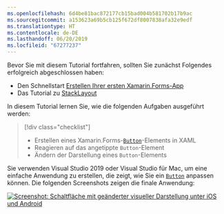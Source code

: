 ```yaml
---
ms.openlocfilehash: 6d4be81bac872177cb15bad004b581702b17b9ac
ms.sourcegitcommit: a153623a69b5cb125f672df8007838afa32e9edf
ms.translationtype: HT
ms.contentlocale: de-DE
ms.lasthandoff: 06/20/2019
ms.locfileid: "67277237"
---
```

Bevor Sie mit diesem Tutorial fortfahren, sollten Sie zunächst Folgendes erfolgreich abgeschlossen haben:

- Den Schnellstart [Erstellen Ihrer ersten Xamarin.Forms-App](~/get-started/first-app/index.md)
- Das Tutorial zu [StackLayout](~/get-started/tutorials/stacklayout/index.yml)

In diesem Tutorial lernen Sie, wie die folgenden Aufgaben ausgeführt werden:

> [!div class="checklist"]
> - Erstellen eines Xamarin.Forms-[`Button`](xref:Xamarin.Forms.Button)-Elements in XAML
> - Reagieren auf das angetippte `Button`-Element
> - Ändern der Darstellung eines `Button`-Elements

Sie verwenden Visual Studio 2019 oder Visual Studio für Mac, um eine einfache Anwendung zu erstellen, die zeigt, wie Sie ein [`Button`](xref:Xamarin.Forms.Button) anpassen können. Die folgenden Screenshots zeigen die finale Anwendung:

[![Screenshot: Schaltfläche mit geänderter visueller Darstellung unter iOS und Android](../images/change-button-appearance.png "Schaltfläche mit geänderter Darstellung")](../images/change-button-appearance-large.png#lightbox "Schaltfläche mit geänderter Darstellung")
